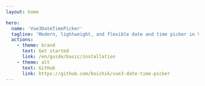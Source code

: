 ```yaml
---
layout: home

hero:
  name: 'Vue3DateTimePicker'
  tagline: 'Modern, lightweight, and flexible date and time picker in Vue 3. 🚀'
  actions:
    - theme: brand
      text: Get started
      link: /en/guide/basic/installation
    - theme: alt
      text: GitHub
      link: https://github.com/boichik/vue3-date-time-picker
---
```

